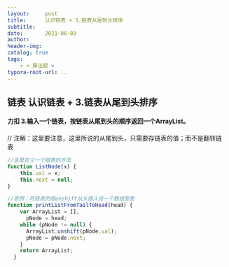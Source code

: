 ```yaml
---
layout:     post
title:      认识链表 + 3.链表从尾到头排序
subtitle:  
date:       2021-06-03
author:     
header-img: 
catalog: true
tags:
    - < 算法题 >
typora-root-url: ..
---
```


## 链表 认识链表 + 3.链表从尾到头排序

#### 力扣 3.输入一个链表，按链表从尾到头的顺序返回一个ArrayList。        

// 注解：这里要注意，这里所说的从尾到头，只需要存链表的值；而不是翻转链表       

```javascript
//这是定义一个链表的方法
function ListNode(x) {
    this.val = x;
    this.next = null;
}
```

```javascript
//思想：将链表的值unshift从头插入另一个数组里面
function printListFromTailToHead(head) {
    var ArrayList = [],
      pNode = head;
    while (pNode != null) {
      ArrayList.unshift(pNode.val);
      pNode = pNode.next;
    }
    return ArrayList;
  }
```
